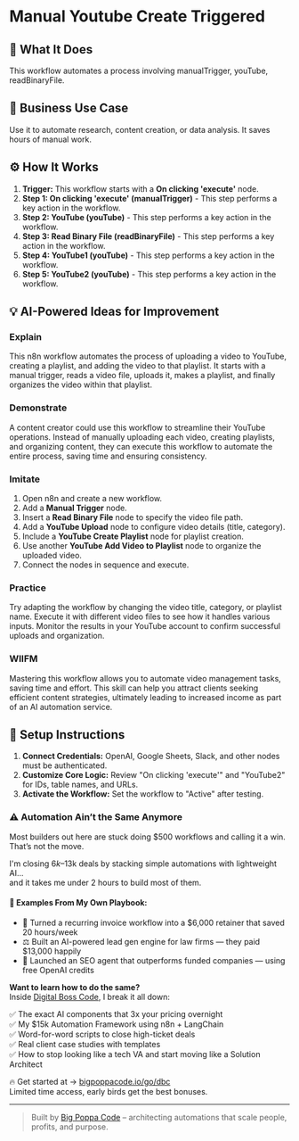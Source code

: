 # Manual Youtube Create Triggered

## 🚀 What It Does
This workflow automates a process involving manualTrigger, youTube, readBinaryFile.

## 💼 Business Use Case
Use it to automate research, content creation, or data analysis. It saves hours of manual work.

## ⚙️ How It Works
1.  **Trigger:** This workflow starts with a **On clicking 'execute'** node.
2. **Step 1: On clicking 'execute' (manualTrigger)** - This step performs a key action in the workflow.
3. **Step 2: YouTube (youTube)** - This step performs a key action in the workflow.
4. **Step 3: Read Binary File (readBinaryFile)** - This step performs a key action in the workflow.
5. **Step 4: YouTube1 (youTube)** - This step performs a key action in the workflow.
6. **Step 5: YouTube2 (youTube)** - This step performs a key action in the workflow.

## 💡 AI-Powered Ideas for Improvement
### Explain
This n8n workflow automates the process of uploading a video to YouTube, creating a playlist, and adding the video to that playlist. It starts with a manual trigger, reads a video file, uploads it, makes a playlist, and finally organizes the video within that playlist.

### Demonstrate
A content creator could use this workflow to streamline their YouTube operations. Instead of manually uploading each video, creating playlists, and organizing content, they can execute this workflow to automate the entire process, saving time and ensuring consistency.

### Imitate
1. Open n8n and create a new workflow.
2. Add a **Manual Trigger** node.
3. Insert a **Read Binary File** node to specify the video file path.
4. Add a **YouTube Upload** node to configure video details (title, category).
5. Include a **YouTube Create Playlist** node for playlist creation.
6. Use another **YouTube Add Video to Playlist** node to organize the uploaded video.
7. Connect the nodes in sequence and execute.

### Practice
Try adapting the workflow by changing the video title, category, or playlist name. Execute it with different video files to see how it handles various inputs. Monitor the results in your YouTube account to confirm successful uploads and organization.

### WIIFM
Mastering this workflow allows you to automate video management tasks, saving time and effort. This skill can help you attract clients seeking efficient content strategies, ultimately leading to increased income as part of an AI automation service.

## 🔧 Setup Instructions
1. **Connect Credentials:** OpenAI, Google Sheets, Slack, and other nodes must be authenticated.
2. **Customize Core Logic:** Review "On clicking 'execute'" and "YouTube2" for IDs, table names, and URLs.
3. **Activate the Workflow:** Set the workflow to "Active" after testing.

### ⚠️ Automation Ain’t the Same Anymore

Most builders out here are stuck doing $500 workflows and calling it a win.  
That’s not the move.  

I'm closing $6k–$13k deals by stacking simple automations with lightweight AI...  
and it takes me under 2 hours to build most of them.

#### 🧠 Examples From My Own Playbook:
- 🔁 Turned a recurring invoice workflow into a $6,000 retainer that saved 20 hours/week  
- ⚖️ Built an AI-powered lead gen engine for law firms — they paid $13,000 happily  
- 🚀 Launched an SEO agent that outperforms funded companies — using free OpenAI credits  

**Want to learn how to do the same?**  
Inside [Digital Boss Code](https://bigpoppacode.io/go/dbc), I break it all down:

✅ The exact AI components that 3x your pricing overnight  
✅ My $15k Automation Framework using n8n + LangChain  
✅ Word-for-word scripts to close high-ticket deals  
✅ Real client case studies with templates  
✅ How to stop looking like a tech VA and start moving like a Solution Architect  

🔥 Get started at → [bigpoppacode.io/go/dbc](https://bigpoppacode.io/go/dbc)  
Limited time access, early birds get the best bonuses.

---
> Built by [Big Poppa Code](https://bigpoppacode.io) – architecting automations that scale people, profits, and purpose.

